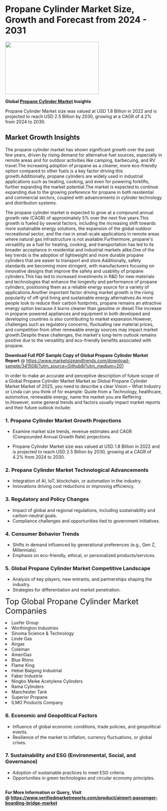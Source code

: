 <H1>Propane Cylinder Market Size, Growth and Forecast from 2024 - 2031</H1><img class="aligncenter size-medium wp-image-584254" src="https://thirdeyenews.in/wp-content/uploads/2024/09/Global-Market-Research-300x168.jpeg" alt="" width="300" height="168" /><p><strong>Global&nbsp;<a href="https://www.marketsizeandtrends.com/download-sample/341508/?utm_source=Github8j?utm_medium=201">Propane Cylinder Market</a> Insights</strong></p><p>Propane Cylinder Market size was valued at USD 1.8 Billion in 2022 and is projected to reach USD 2.5 Billion by 2030, growing at a CAGR of 4.2% from 2024 to 2030.</p><p><h2>Market Growth Insights</h2> <p>The propane cylinder market has shown significant growth over the past few years, driven by rising demand for alternative fuel sources, especially in remote areas and for outdoor activities like camping, barbecuing, and RV travel.The increasing adoption of propane as a cleaner, more eco-friendly option compared to other fuels is a key factor driving this growth.Additionally, propane cylinders are widely used in industrial applications such as heating, cooking, and even for powering forklifts, further expanding the market potential.The market is expected to continue expanding due to the growing preference for propane in both residential and commercial sectors, coupled with advancements in cylinder technology and distribution systems.</p> <p>The propane cylinder market is expected to grow at a compound annual growth rate (CAGR) of approximately 5% over the next five years.This growth is fueled by several factors, including the increasing shift towards more sustainable energy solutions, the expansion of the global outdoor recreational sector, and the rise in small-scale applications in remote areas where natural gas infrastructure is not available.Furthermore, propane's versatility as a fuel for heating, cooking, and transportation has led to its broader acceptance in residential and industrial markets alike.One of the key trends is the adoption of lightweight and more durable propane cylinders that are easier to transport and store.Additionally, safety standards are becoming more stringent, with manufacturers focusing on innovative designs that improve the safety and usability of propane cylinders.This has led to increased investments in R&D for new materials and technologies that enhance the longevity and performance of propane cylinders, positioning them as a reliable energy source for a variety of applications.Another important factor driving market growth is the rising popularity of off-grid living and sustainable energy alternatives.As more people look to reduce their carbon footprints, propane remains an attractive energy option because it burns cleaner than gasoline or diesel.The increase in propane-powered appliances and equipment in both developed and developing countries is also contributing to market expansion.However, challenges such as regulatory concerns, fluctuating raw material prices, and competition from other renewable energy sources may impact market growth.Despite these challenges, the market's long-term outlook remains positive due to the versatility and eco-friendly benefits associated with propane.<p><span class=""><strong>Download Full PDF Sample Copy of Global Propane Cylinder Market Report</strong> @ <a href="https://www.marketsizeandtrends.com/download-sample/341508/?utm_source=Github8j?utm_medium=201" target="_blank">https://www.marketsizeandtrends.com/download-sample/341508/?utm_source=Github8j?utm_medium=201</a></span></p><p>In order to make an accurate and perceptive description of future scope of a Global&nbsp;Propane Cylinder Market Market as Global&nbsp;Propane Cylinder Market Market of 2025, you need to describe a clear Vision &ndash; What Industry or Linda can you think of for example: Quote from a Technology, healthcare, automotive, renewable energy, name the market you are Reffering to.However, some general trends and factors usually impact market reports and their future outlook include:</p><h3>1.&nbsp;<strong>Propane Cylinder Market Growth Projections</strong></h3><ul><li>Examine market size trends, revenue estimates and CAGR (Compounded Annual Growth Rate) projections.</li><li><p>Propane Cylinder Market size was valued at USD 1.8 Billion in 2022 and is projected to reach USD 2.5 Billion by 2030, growing at a CAGR of 4.2% from 2024 to 2030.</p></li></ul><h3>2.&nbsp;<strong>Propane Cylinder Market Technological Advancements</strong></h3><ul><li>Integration of AI, IoT, blockchain, or automation in the industry.</li><li>Innovations driving cost reductions or improving efficiency.</li></ul><h3>3.&nbsp;<strong>Regulatory and Policy Changes</strong></h3><ul><li>Impact of global and regional regulations, including sustainability and carbon-neutral goals.</li><li>Compliance challenges and opportunities tied to government initiatives.</li></ul><h3>4.&nbsp;<strong>Consumer Behavior Trends</strong></h3><ul><li>Shifts in demand influenced by generational preferences (e.g., Gen Z, Millennials).</li><li>Emphasis on eco-friendly, ethical, or personalized products/services.</li></ul><h3>5.&nbsp;<strong>Global Propane Cylinder Market Competitive Landscape</strong></h3><ul><li>Analysis of key players, new entrants, and partnerships shaping the industry.</li><li>Strategies for differentiation and market penetration.</li></ul><p data-pm-slice="1 1 []"><span style="color: inherit; font-family: inherit; font-size: 25px;">Top Global Propane Cylinder Market Companies</span></p><div class="" data-test-id=""><p><li>Luxfer Group</li><li> Worthington Industries</li><li> Sinoma Science & Technology</li><li> Linde Gas</li><li> Airgas</li><li> Coleman</li><li> AmeriGas</li><li> Blue Rhino</li><li> Flame King</li><li> Hebei Baigong Industrial</li><li> Faber Industrie</li><li> Ningbo Meike Acetylene Cylinders</li><li> Rama Cylinders</li><li> Manchester Tank</li><li> Superior Propane</li><li> ILMO Products Company</li></p></div><h3>6.&nbsp;<strong>Economic and Geopolitical Factors</strong></h3><ul><li>Influence of global economic conditions, trade policies, and geopolitical events.</li><li>Resilience of the market to inflation, currency fluctuations, or global crises.</li></ul><h3>7.&nbsp;<strong>Sustainability and ESG (Environmental, Social, and Governance)</strong></h3><ul><li>Adoption of sustainable practices to meet ESG criteria.</li><li>Opportunities in green technologies and circular economy principles.</li></ul><h2><strong style="font-size: 14px;">For More Information or Query, Visit @&nbsp;</strong><a style="background-color: #ffffff; font-size: 14px;" href="https://www.marketsizeandtrends.com/report/propane-cylinder-market/" target="_blank">https://www.verifiedmarketreports.com/product/airport-passenger-boarding-bridge-market</a></h2>